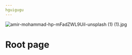 ```yaml
---
hguigugu
---
```


![amir-mohammad-hp-mFadZWL9UiI-unsplash (1) (1).jpg](/amir-mohammad-hp-mFadZWL9UiI-unsplash%20\(1\)%20\(1\).jpg)

# Root page
